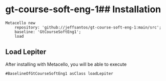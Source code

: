 # gt-course-soft-eng-1## Installation```stMetacello new	repository: 'github://jeffsantos/gt-course-soft-eng-1:main/src';	baseline: 'GtCourseSoftEng1';	load```## Load Lepiter				After installing with Metacello, you will be able to execute```#BaselineOfGtCourseSoftEng1 asClass loadLepiter```